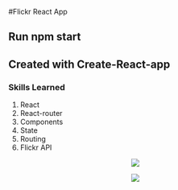 #Flickr React App

## Run npm start
## Created with Create-React-app

### Skills Learned
1. React
2. React-router
3. Components
4. State
5. Routing
6. Flickr API 


<p align="center">
<img src="https://user-images.githubusercontent.com/6277603/46419813-8b323780-c6e3-11e8-88ef-ea8939a5d0a8.png">
</p>

<p align="center">
<img src="https://user-images.githubusercontent.com/6277603/46419810-8a99a100-c6e3-11e8-810e-343a37c64d93.png">
</p>

